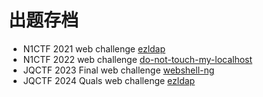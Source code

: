 # 出题存档

- N1CTF 2021 web challenge [ezldap](/ezldap)
- N1CTF 2022 web challenge [do-not-touch-my-localhost](/do-not-touch-my-localhost)
- JQCTF 2023 Final web challenge [webshell-ng](/webshell-ng)
- JQCTF 2024 Quals web challenge [ezldap](/ezldap)
